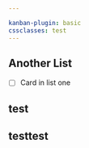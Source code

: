 ```yaml
---

kanban-plugin: basic
cssclasses: test
---
```


## Another List

- [ ] Card in list one


## test



## testtest



